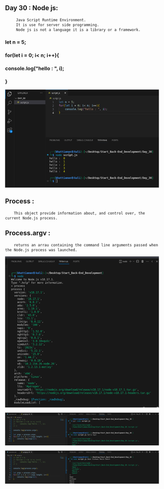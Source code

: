 ## Day 30 : Node js:

         Java Script Runtime Environment.  
         It is use for server side programming.  
         Node js is not a language it is a library or a framework.

### let n = 5;
###    for(let i = 0; i< n; i++){
###        console.log("hello : ", i);
###    }

 ![How to run program](image1.png)

## Process :

        This object provide information about, and control over, the current Node.js process.

## Process.argv :
        returns an arrau containing the command line arguments passed when the Node.js process was launched.

![How to run program](image2.png)

![How to run program](image3.png)

![How to run program](image4.png)

<!-- git add --all
git commit -m "update"
git push -->